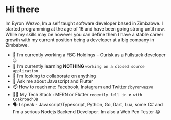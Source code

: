 # Hi there

Im Byron Wezvo, Im a self taught software developer based in Zimbabwe. I started programming at the age of 16 and have been going strong until now. While my skills may be however you can define them I have a stable career growth with my current position being a developer at a big company in Zimbabwe.

- 🔭 I’m currently working a FBC Holdings - Ourisk as a Fullstack developer 🤐
- 🌱 I’m currently learning  **NOTHING** `working on a closed source application`
- 👯 I’m looking to collaborate on anything
- 💬 Ask me about Javascript and Flutter
- 📫 How to reach me: Facebook, Instagram and Twitter `@byronwezvo`
- 👨‍💻 My Tech Stack : MERN or Flutter `recently fell in ❤ with CoakroachDB`
- 🗣 I speak - Javascript/Typescript, Python, Go, Dart, Lua, some C# and I'm a serious Nodejs Backend Developer. Im also a Web Pen Tester 😂
